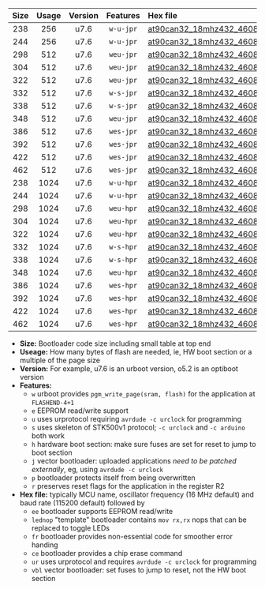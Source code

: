 |Size|Usage|Version|Features|Hex file|
|:-:|:-:|:-:|:-:|:--|
|238|256|u7.6|`w-u-jpr`|[at90can32_18mhz432_460800bps_ur_vbl.hex](https://raw.githubusercontent.com/stefanrueger/urboot/main/at90can32_18mhz432_460800bps_ur_vbl.hex)|
|244|256|u7.6|`w-u-jpr`|[at90can32_18mhz432_460800bps_lednop_ur_vbl.hex](https://raw.githubusercontent.com/stefanrueger/urboot/main/at90can32_18mhz432_460800bps_lednop_ur_vbl.hex)|
|298|512|u7.6|`weu-jpr`|[at90can32_18mhz432_460800bps_ee_ur_vbl.hex](https://raw.githubusercontent.com/stefanrueger/urboot/main/at90can32_18mhz432_460800bps_ee_ur_vbl.hex)|
|304|512|u7.6|`weu-jpr`|[at90can32_18mhz432_460800bps_ee_lednop_ur_vbl.hex](https://raw.githubusercontent.com/stefanrueger/urboot/main/at90can32_18mhz432_460800bps_ee_lednop_ur_vbl.hex)|
|322|512|u7.6|`weu-jpr`|[at90can32_18mhz432_460800bps_ee_lednop_fr_ur_vbl.hex](https://raw.githubusercontent.com/stefanrueger/urboot/main/at90can32_18mhz432_460800bps_ee_lednop_fr_ur_vbl.hex)|
|332|512|u7.6|`w-s-jpr`|[at90can32_18mhz432_460800bps_vbl.hex](https://raw.githubusercontent.com/stefanrueger/urboot/main/at90can32_18mhz432_460800bps_vbl.hex)|
|338|512|u7.6|`w-s-jpr`|[at90can32_18mhz432_460800bps_lednop_vbl.hex](https://raw.githubusercontent.com/stefanrueger/urboot/main/at90can32_18mhz432_460800bps_lednop_vbl.hex)|
|348|512|u7.6|`weu-jpr`|[at90can32_18mhz432_460800bps_ee_lednop_fr_ce_ur_vbl.hex](https://raw.githubusercontent.com/stefanrueger/urboot/main/at90can32_18mhz432_460800bps_ee_lednop_fr_ce_ur_vbl.hex)|
|386|512|u7.6|`wes-jpr`|[at90can32_18mhz432_460800bps_ee_vbl.hex](https://raw.githubusercontent.com/stefanrueger/urboot/main/at90can32_18mhz432_460800bps_ee_vbl.hex)|
|392|512|u7.6|`wes-jpr`|[at90can32_18mhz432_460800bps_ee_lednop_vbl.hex](https://raw.githubusercontent.com/stefanrueger/urboot/main/at90can32_18mhz432_460800bps_ee_lednop_vbl.hex)|
|422|512|u7.6|`wes-jpr`|[at90can32_18mhz432_460800bps_ee_lednop_fr_vbl.hex](https://raw.githubusercontent.com/stefanrueger/urboot/main/at90can32_18mhz432_460800bps_ee_lednop_fr_vbl.hex)|
|462|512|u7.6|`wes-jpr`|[at90can32_18mhz432_460800bps_ee_lednop_fr_ce_vbl.hex](https://raw.githubusercontent.com/stefanrueger/urboot/main/at90can32_18mhz432_460800bps_ee_lednop_fr_ce_vbl.hex)|
|238|1024|u7.6|`w-u-hpr`|[at90can32_18mhz432_460800bps_ur.hex](https://raw.githubusercontent.com/stefanrueger/urboot/main/at90can32_18mhz432_460800bps_ur.hex)|
|244|1024|u7.6|`w-u-hpr`|[at90can32_18mhz432_460800bps_lednop_ur.hex](https://raw.githubusercontent.com/stefanrueger/urboot/main/at90can32_18mhz432_460800bps_lednop_ur.hex)|
|298|1024|u7.6|`weu-hpr`|[at90can32_18mhz432_460800bps_ee_ur.hex](https://raw.githubusercontent.com/stefanrueger/urboot/main/at90can32_18mhz432_460800bps_ee_ur.hex)|
|304|1024|u7.6|`weu-hpr`|[at90can32_18mhz432_460800bps_ee_lednop_ur.hex](https://raw.githubusercontent.com/stefanrueger/urboot/main/at90can32_18mhz432_460800bps_ee_lednop_ur.hex)|
|322|1024|u7.6|`weu-hpr`|[at90can32_18mhz432_460800bps_ee_lednop_fr_ur.hex](https://raw.githubusercontent.com/stefanrueger/urboot/main/at90can32_18mhz432_460800bps_ee_lednop_fr_ur.hex)|
|332|1024|u7.6|`w-s-hpr`|[at90can32_18mhz432_460800bps.hex](https://raw.githubusercontent.com/stefanrueger/urboot/main/at90can32_18mhz432_460800bps.hex)|
|338|1024|u7.6|`w-s-hpr`|[at90can32_18mhz432_460800bps_lednop.hex](https://raw.githubusercontent.com/stefanrueger/urboot/main/at90can32_18mhz432_460800bps_lednop.hex)|
|348|1024|u7.6|`weu-hpr`|[at90can32_18mhz432_460800bps_ee_lednop_fr_ce_ur.hex](https://raw.githubusercontent.com/stefanrueger/urboot/main/at90can32_18mhz432_460800bps_ee_lednop_fr_ce_ur.hex)|
|386|1024|u7.6|`wes-hpr`|[at90can32_18mhz432_460800bps_ee.hex](https://raw.githubusercontent.com/stefanrueger/urboot/main/at90can32_18mhz432_460800bps_ee.hex)|
|392|1024|u7.6|`wes-hpr`|[at90can32_18mhz432_460800bps_ee_lednop.hex](https://raw.githubusercontent.com/stefanrueger/urboot/main/at90can32_18mhz432_460800bps_ee_lednop.hex)|
|422|1024|u7.6|`wes-hpr`|[at90can32_18mhz432_460800bps_ee_lednop_fr.hex](https://raw.githubusercontent.com/stefanrueger/urboot/main/at90can32_18mhz432_460800bps_ee_lednop_fr.hex)|
|462|1024|u7.6|`wes-hpr`|[at90can32_18mhz432_460800bps_ee_lednop_fr_ce.hex](https://raw.githubusercontent.com/stefanrueger/urboot/main/at90can32_18mhz432_460800bps_ee_lednop_fr_ce.hex)|

- **Size:** Bootloader code size including small table at top end
- **Useage:** How many bytes of flash are needed, ie, HW boot section or a multiple of the page size
- **Version:** For example, u7.6 is an urboot version, o5.2 is an optiboot version
- **Features:**
  + `w` urboot provides `pgm_write_page(sram, flash)` for the application at `FLASHEND-4+1`
  + `e` EEPROM read/write support
  + `u` uses urprotocol requiring `avrdude -c urclock` for programming
  + `s` uses skeleton of STK500v1 protocol; `-c urclock` and `-c arduino` both work
  + `h` hardware boot section: make sure fuses are set for reset to jump to boot section
  + `j` vector bootloader: uploaded applications *need to be patched externally*, eg, using `avrdude -c urclock`
  + `p` bootloader protects itself from being overwritten
  + `r` preserves reset flags for the application in the register R2
- **Hex file:** typically MCU name, oscillator frequency (16 MHz default) and baud rate (115200 default) followed by
  + `ee` bootloader supports EEPROM read/write
  + `lednop` "template" bootloader contains `mov rx,rx` nops that can be replaced to toggle LEDs
  + `fr` bootloader provides non-essential code for smoother error handing
  + `ce` bootloader provides a chip erase command
  + `ur` uses urprotocol and requires `avrdude -c urclock` for programming
  + `vbl` vector bootloader: set fuses to jump to reset, not the HW boot section
